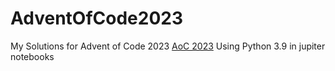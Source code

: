 # AdventOfCode2023
My Solutions for Advent of Code 2023
[AoC 2023](https://adventofcode.com/)
Using Python 3.9 in jupiter notebooks
